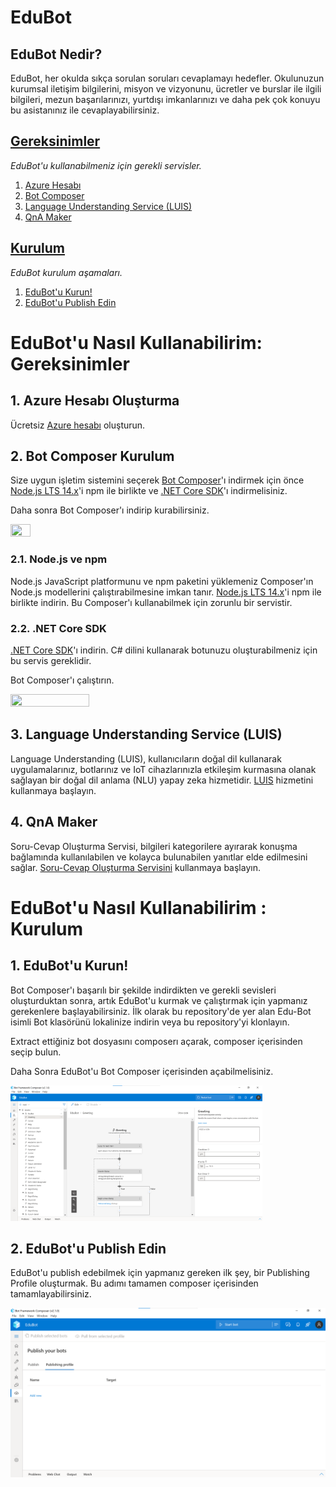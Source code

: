# EduBot
## EduBot Nedir?

EduBot, her okulda sıkça sorulan soruları cevaplamayı hedefler. Okulunuzun kurumsal iletişim bilgilerini, misyon ve vizyonunu, ücretler ve burslar ile ilgili bilgileri, mezun başarılarınızı, yurtdışı imkanlarınızı ve daha pek çok konuyu bu asistanınız ile cevaplayabilirsiniz.




## [Gereksinimler](#edubotu-nasıl-kullanabilirim-gereksinimler)
*EduBot'u kullanabilmeniz için gerekli servisler.*

1. [Azure Hesabı](#1-azure-hesabı-oluşturma)
2. [Bot Composer](#2-bot-composer-kurulum)
3. [Language Understanding Service (LUIS)](#3-language-understanding-service-luis)
4. [QnA Maker](#4-qna-maker)



## [Kurulum](#edubotu-nasıl-kullanabilirim--kurulum)
*EduBot kurulum aşamaları.*
1. [EduBot'u Kurun!](#1-edubotu-kurun)
2. [EduBot'u Publish Edin](#2-edubotu-publish-edin)



# EduBot'u Nasıl Kullanabilirim: Gereksinimler

## 1. Azure Hesabı Oluşturma
Ücretsiz [Azure hesabı](https://azure.microsoft.com/en-us/free/cognitive-services/) oluşturun.

## 2. Bot Composer Kurulum
Size uygun işletim sistemini seçerek [Bot Composer](https://docs.microsoft.com/en-us/composer/install-composer?tabs=windows)'ı indirmek için önce [Node.js LTS 14.x](https://nodejs.org/)'i npm ile birlikte ve [.NET Core SDK](https://dotnet.microsoft.com/download/dotnet-core/3.1)'ı indirmelisiniz.

Daha sonra Bot Composer'ı indirip kurabilirsiniz.

<img src="https://raw.githubusercontent.com/msft-ai-demos/MICO-BOT/main/Additional/ss1.png" width=25% height=25%>

### 2.1. Node.js ve npm
Node.js JavaScript platformunu ve npm paketini yüklemeniz Composer'ın Node.js modellerini çalıştırabilmesine imkan tanır. [Node.js LTS 14.x](https://nodejs.org/)'i npm ile birlikte indirin. Bu Composer'ı kullanabilmek için zorunlu bir servistir.

### 2.2. .NET Core SDK
[.NET Core SDK](https://dotnet.microsoft.com/download/dotnet-core/3.1)'ı indirin. C# dilini kullanarak botunuzu oluşturabilmeniz için bu servis gereklidir.

Bot Composer'ı çalıştırın.

<img src="https://raw.githubusercontent.com/msft-ai-demos/MICO-BOT/main/Additional/ss2.png" width=50% height=50%>

## 3. Language Understanding Service (LUIS)
Language Understanding (LUIS), kullanıcıların doğal dil kullanarak uygulamalarınız, botlarınız ve IoT cihazlarınızla etkileşim kurmasına olanak sağlayan bir doğal dil anlama (NLU) yapay zeka hizmetidir. [LUIS](https://docs.microsoft.com/en-us/azure/cognitive-services/luis/sign-in-luis-portal) hizmetini kullanmaya başlayın.

## 4. QnA Maker 
Soru-Cevap Oluşturma Servisi, bilgileri kategorilere ayırarak konuşma bağlamında kullanılabilen ve kolayca bulunabilen yanıtlar elde edilmesini sağlar. [Soru-Cevap Oluşturma Servisini](https://docs.microsoft.com/en-us/azure/cognitive-services/QnAMaker/how-to/set-up-qnamaker-service-azure?tabs=v1) kullanmaya başlayın.




# EduBot'u Nasıl Kullanabilirim : Kurulum

## 1. EduBot'u Kurun!
Bot Composer'ı başarılı bir şekilde indirdikten ve gerekli sevisleri oluşturduktan sonra, artık EduBot'u kurmak ve çalıştırmak için yapmanız gerekenlere başlayabilirsiniz.
İlk olarak bu repository'de yer alan Edu-Bot isimli Bot klasörünü lokalinize indirin veya bu repository'yi klonlayın.

Extract ettiğiniz bot dosyasını composerı açarak, composer içerisinden seçip bulun.

Daha Sonra EduBot'u Bot Composer içerisinden açabilmelisiniz.

<img src="https://raw.githubusercontent.com/YagmurKirarslan/EduBot/main/Screenshots/Kurulum/ss0.png" width=80% height=80%>


## 2. EduBot'u Publish Edin

EduBot'u publish edebilmek için yapmanız gereken ilk şey, bir Publishing Profile oluşturmak. Bu adımı tamamen composer içerisinden tamamlayabilirsiniz.

![image](https://raw.githubusercontent.com/YagmurKirarslan/EduBot/main/Screenshots/Kurulum/ss1.png)



